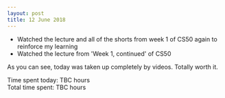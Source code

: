 ```yaml
---
layout: post
title: 12 June 2018
---
```


* Watched the lecture and all of the shorts from week 1 of CS50 again to reinforce my learning
* Watched the lecture from 'Week 1, continued' of CS50

As you can see, today was taken up completely by videos. Totally worth it.

Time spent today: TBC hours  
Total time spent: TBC hours  